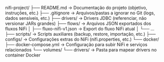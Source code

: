 nifi-project/
├── README.md               → Documentação do projeto (objetivo, instruções, etc.)
├── .gitignore              → Arquivos/pastas a ignorar no Git (logs, dados sensíveis, etc.)
├── drivers/                → Drivers JDBC (referenciar, não versionar JARs grandes)
├── flows/                  → Arquivos JSON exportados dos fluxos NiFi
│   ├── fluxo-nifi-v1.json  → Export do fluxo NiFi atual
│   └── ...
├── scripts/                → Scripts auxiliares (backup, restore, importação, etc.)
├── configs/                → Configurações extras do NiFi (nifi.properties, etc.)
└── docker/
    ├── docker-compose.yml  → Configuração para subir NiFi e serviços relacionados
    └── volumes/
        └── drivers/        → Pasta para mapear drivers no container Docker
